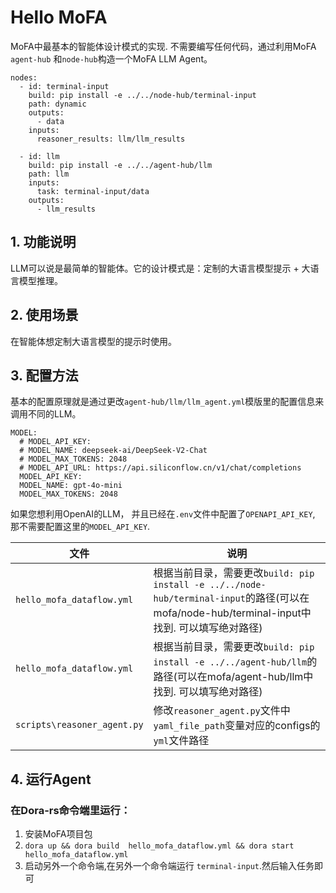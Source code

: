 # Hello MoFA  

MoFA中最基本的智能体设计模式的实现. 不需要编写任何代码，通过利用MoFA `agent-hub` 和`node-hub`构造一个MoFA LLM Agent。

```
nodes:
  - id: terminal-input
    build: pip install -e ../../node-hub/terminal-input
    path: dynamic
    outputs:
      - data
    inputs:
      reasoner_results: llm/llm_results

  - id: llm
    build: pip install -e ../../agent-hub/llm
    path: llm
    inputs:
      task: terminal-input/data
    outputs:
      - llm_results
```

## 1. 功能说明

LLM可以说是最简单的智能体。它的设计模式是：定制的大语言模型提示 + 大语言模型推理。

## 2. 使用场景

在智能体想定制大语言模型的提示时使用。

## 3. 配置方法

基本的配置原理就是通过更改`agent-hub/llm/llm_agent.yml`模版里的配置信息来调用不同的LLM。

```   
MODEL:
  # MODEL_API_KEY:
  # MODEL_NAME: deepseek-ai/DeepSeek-V2-Chat
  # MODEL_MAX_TOKENS: 2048
  # MODEL_API_URL: https://api.siliconflow.cn/v1/chat/completions
  MODEL_API_KEY:
  MODEL_NAME: gpt-4o-mini
  MODEL_MAX_TOKENS: 2048
```  

如果您想利用OpenAI的LLM， 并且已经在`.env`文件中配置了`OPENAPI_API_KEY`, 那不需要配置这里的`MODEL_API_KEY`. 
   

   | 文件                            | 说明                                                         |
   | ------------------------------- | ------------------------------------------------------------ |
   | `hello_mofa_dataflow.yml`       | 根据当前目录，需要更改`build: pip install -e ../../node-hub/terminal-input`的路径(可以在mofa/node-hub/terminal-input中找到. 可以填写绝对路径) |
   | `hello_mofa_dataflow.yml`       | 根据当前目录，需要更改`build: pip install -e ../../agent-hub/llm`的路径(可以在mofa/agent-hub/llm中找到. 可以填写绝对路径)
   | `scripts\reasoner_agent.py`     | 修改`reasoner_agent.py`文件中`yaml_file_path`变量对应的configs的`yml`文件路径                                                     |


## 4. 运行Agent

### 在Dora-rs命令端里运行：

1. 安装MoFA项目包
2. `dora up && dora build  hello_mofa_dataflow.yml && dora start hello_mofa_dataflow.yml`
3. 启动另外一个命令端,在另外一个命令端运行 `terminal-input`.然后输入任务即可

